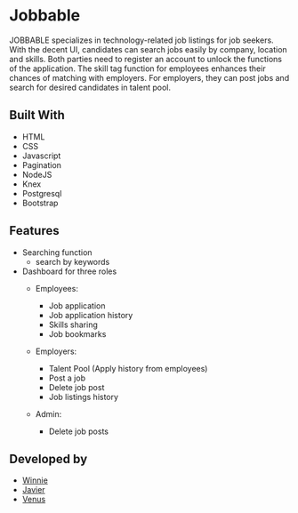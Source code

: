 # Jobbable
JOBBABLE specializes in technology-related job listings for job seekers. With the decent UI, candidates can search jobs easily by company, location and skills. 
Both parties need to register an account to unlock the functions of the application. The skill tag function for employees enhances their chances of matching with employers. For employers, they can post jobs and search for desired candidates in talent pool.

## Built With
- HTML
- CSS
- Javascript
- Pagination
- NodeJS
- Knex
- Postgresql
- Bootstrap

## Features 
- Searching function
    - search by keywords
- Dashboard for three roles
    - Employees:
        - Job application
        - Job application history
        - Skills sharing
        - Job bookmarks
    - Employers:
        - Talent Pool (Apply history from employees)
        - Post a job
        - Delete job post
        - Job listings history

    - Admin:
        - Delete job posts



## Developed by

* [Winnie](https://github.com/wongw859)
* [Javier](https://github.com/ckc213)
* [Venus](https://github.com/vscsi)
